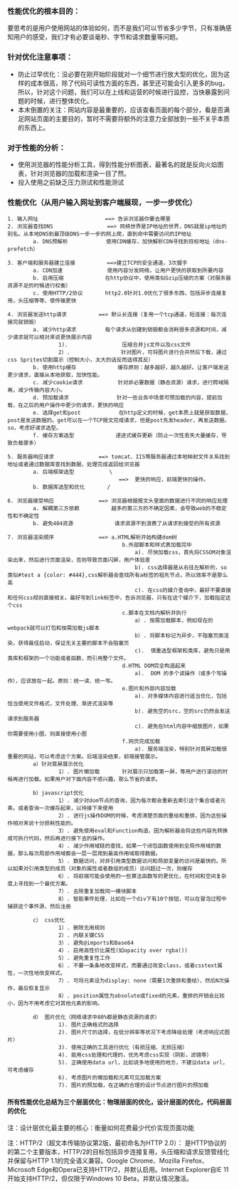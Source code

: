  ### 性能优化的根本目的：      
   要思考的是用户使用网站的体验如何，而不是我们可以节省多少字节，只有准确感知用户的感受，我们才有必要谈毫秒、字节和请求数量等问题。

 ### 针对优化注意事项：       
  * 防止过早优化：没必要在刚开始阶段就对一个细节进行放大型的优化，因为这样的成本很高，除了代码可读性方面的东西，甚至还可能会引入更多的bug，所以，针对这个问题，我们可以在上线和运营的时候进行监控，当快暴露到问题的时候，进行整体优化。
  * 本末倒置的关注：网站内容是最重要的，应该查看页面的每个部分，看是否满足网站页面的主要目的，暂时不需要将额外的注意力全部放到一些不关乎本质的东西上。

### 对于性能的分析：        
  * 使用浏览器的性能分析工具，得到性能分析图表，最著名的就是反向火焰图表，针对浏览器的加载和渲染一目了然。
  * 投入使用之前缺乏压力测试和性能测试

### 性能优化（从用户输入网址到客户端展现，一步一步优化）
    1. 输入网址  					==> 告诉浏览器你要去哪里
    2. 浏览器查找DNS  				==> 网络世界是IP地址的世界，DNS就是ip地址的别名。从本地DNS到最顶级DNS一步一步的网上爬，直到命中需要访问的IP地址
            a. DNS预解析            使用CDN缓存，加快解析CDN寻找到目标地址（dns-prefetch）

    3. 客户端和服务器建立连接  		==>建立TCP的安全通道，3次握手
            a. CDN加速              使用内容分发网络，让用户更快的获取到所要内容
            b. 启用压缩             在http协议中，使用类似Gzip压缩的方案（对服务器资源不足的时候进行权衡）
            c. 使用HTTP/2协议       http2.0针对1.0优化了很多东西，包括异步连接复用，头压缩等等，使传输更快

    4. 浏览器发送http请求 			==> 默认长连接（复用一个tcp通道，短连接：每次连接完就销毁）
            a. 减少http请求         每个请求从创建到销毁都会消耗很多资源和时间，减少请求就可以相对来说更快展示内容
                    1).                 压缩合并js文件以及css文件
                    2）.                针对图片，可将图片进行合并然后下载，通过css Sprites切割展示（控制大小，太大的话反而适得其反）
            b. 使用http缓存             缓存原则：越多越好，越久越好。让客户端发送更少请求，直接从本地获取，加快性能。
            c. 减少cookie请求           针对非必要数据（静态资源）请求，进行跨域隔离，减少传输内容大小。
            d. 预加载请求               针对一些业务中场景可预加载的内容，提前加载，在之后的用户操作中更少的请求，更快的响应
            e. 选择get和post            在http定义的时候，get本质上就是获取数据，post是发送数据的。get可以在一个TCP报文完成请求，但是post先发header，再发送数据。so，考虑好请求选型。
            f. 缓存方案选型             递进式缓存更新（防止一次性丢失大量缓存，导致负载骤多）

    5. 服务器响应请求 				==> tomcat、IIS等服务器通过本地映射文件关系找到地址或者通过数据库查找到数据，处理完成返回给浏览器
            a. 后端框架选型           \
                                       ==>  更快的响应，前端更快的操作。
            b. 数据库选型和优化       /

    6. 浏览器接受响应 				==> 浏览器根据报文头里面的数据进行不同的响应处理
            a. 解耦第三方依赖          越多的第三方的不确定因素，会导致web的不稳定性和不确定性
            b. 避免404资源             请求资源不到浪费了从请求到接受的所有资源

    7. 浏览器渲染顺序 				==> a.HTML解析开始构建dom树
                                        b.外部脚本和样式表加载完毕
                                            a). 尽快加载css，首先将CSSOM对象渲染出来，然后进行页面渲染，否则导致页面闪屏，用户体验差
                                            b). css选择器是从右往左解析的，so类似#test a {color: #444},css解析器会查找所有a标签的祖先节点，所以效率不是那么高
                                            c). 在css的媒介查询中，最好不要直接和任何css规则直接相关。最好写到link标签中，告诉浏览器，只有在这个媒介下，加载指定这个css
                                        c.脚本在文档内解析并执行
                                            a）. 按需加载脚本，例如现在的webpack就可以打包和按需加载js脚本
                                            b）. 将脚本标记为异步，不阻塞页面渲染，获得最佳启动，保证无关主要的脚本不会阻塞页
                                            c).  慎重选型框架和类库，避免只是用类库和框架的一个功能或者函数，而引用整个文件。
                                        d.HTML DOM完全构造起来
                                            a).  DOM 的多个读操作（或多个写操作），应该放在一起。原则：统一读、统一写。
                                        e.图片和外部内容加载
                                            a). 对多媒体内容进行适当优化，包括恰当使用文件格式，文件处理、渐进式渲染等
                                            b). 避免空的src，空的src仍然会发送请求到服务器
                                            c). 避免在html内容中缩放图片，如果你需要使用小图，则直接使用小图
                                        f.网页完成加载
                                            a). 服务端渲染，特别针对首屏加载很重要的网站，可以考虑这个方案。后端渲染结束，前端接管展示。
            a）针对首屏展示优化
                    1）. 图片懒加载       针对展示只加载第一屏，等用户进行滚动的时候再进行加载。如果用户对下面内容不感兴趣，那么节省的请求。

            b）javascript优化
                    1）. 减少对dom节点的查询，因为每次都会重新去索引这个集合或者元素。或者查询一次缓存起来，以待接下来使用
                    2）. 进行js操作DOM的时候，考虑清楚页面的重绘和重排，因为这些操作相对来说十分损耗性能的。
                    3）. 避免使用eval和Function构造，因为解析器会将这些内容先转换成可执行代码，然后再进行接下去的操作。
                    4）. 减少作用域链的查找，如果一个闭包函数使用到全局作用域的数据，那么每次局部作用域都会一层一层爬到最高作用域取得数据。
                    5）. 数据访问，对非引用类型数据访问和局部变量的访问是最快的。所以如果对引用类型的成员（对象的属性或者数组的成员）访问超过一次，则缓存
                    6）. 将前端可能会使用的一些算法函数写的更优化，在时间和空间复杂度上寻找到一个最优方案。
                    7）. 去除重复加载同一模块脚本
                    8）. 智能事件处理，比如在一个div下有10个按钮，可以在冒泡过程中捕获这个事件源，然后注册

            c） css优化
                    1）. 删除无用规则
                    2）. 内联关键CSS
                    3）. 避免@imports和Base64
                    4）. 启用高性价比属性(如opacity over rgba())
                    5）. 避免重复性工作
                    6）. 不要一条条地改变样式，而要通过改变class，或者csstext属性，一次性地改变样式。
                    7）. 可将元素设为display: none（需要1次重排和重绘），然后N次操作，最后恢复显示
                    8）. position属性为absolute或fixed的元素，重排的开销会比较小，因为不用考虑它对其他元素的影响。

            d） 图片优化（网络请求中80%都是静态资源的请求）
                    1). 图片正确格式的选择
                    2). 图片尺寸的选择，在低分辨率等状况下考虑降级处理（考虑响应式图片）
                    3). 使用正确的工具进行优化（有损压缩、无损压缩）
                    4). 能用css处理和代理的，优先考虑css实现（阴影，滤镜等）
                    5). 正确使用data url，比如说多地使用的地方，不建议data url，可考虑缓存
                    6). 考虑图片的懒加载和元素可见加载方案
                    7). 图片的预加载，在正确的合理的设计节点进行图片的预加载


#### 所有性能优化总结为三个层面优化：物理层面的优化，设计层面的优化，代码层面的优化

注：设计层优化最主要的核心：衡量如何花费最少代价实现页面功能  

注：HTTP/2（超文本传输协议第2版，最初命名为HTTP 2.0）：
    是HTTP协议的的第二个主要版本，HTTP/2的目标包括异步连接复用，头压缩和请求反馈管线化并保留与HTTP 1.1的完全语义兼容。Google Chrome、Mozilla Firefox、Microsoft Edge和Opera已支持HTTP/2，并默认启用。Internet Explorer自IE 11开始支持HTTP/2，但仅限于Windows 10 Beta，并默认情况激活。

